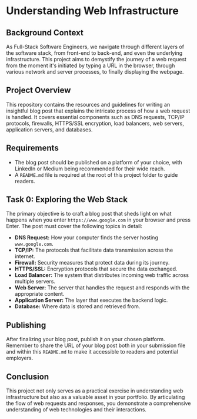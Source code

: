 # Understanding Web Infrastructure

## Background Context

As Full-Stack Software Engineers, we navigate through different layers of the software stack, from front-end to back-end, and even the underlying infrastructure. This project aims to demystify the journey of a web request from the moment it's initiated by typing a URL in the browser, through various network and server processes, to finally displaying the webpage.

## Project Overview

This repository contains the resources and guidelines for writing an insightful blog post that explains the intricate process of how a web request is handled. It covers essential components such as DNS requests, TCP/IP protocols, firewalls, HTTPS/SSL encryption, load balancers, web servers, application servers, and databases.

## Requirements

- The blog post should be published on a platform of your choice, with LinkedIn or Medium being recommended for their wide reach.
- A `README.md` file is required at the root of this project folder to guide readers.

## Task 0: Exploring the Web Stack

The primary objective is to craft a blog post that sheds light on what happens when you enter `https://www.google.com` in your browser and press Enter. The post must cover the following topics in detail:

- **DNS Request:** How your computer finds the server hosting `www.google.com`.
- **TCP/IP:** The protocols that facilitate data transmission across the internet.
- **Firewall:** Security measures that protect data during its journey.
- **HTTPS/SSL:** Encryption protocols that secure the data exchanged.
- **Load Balancer:** The system that distributes incoming web traffic across multiple servers.
- **Web Server:** The server that handles the request and responds with the appropriate content.
- **Application Server:** The layer that executes the backend logic.
- **Database:** Where data is stored and retrieved from.

## Publishing

After finalizing your blog post, publish it on your chosen platform. Remember to share the URL of your blog post both in your submission file and within this `README.md` to make it accessible to readers and potential employers.

## Conclusion

This project not only serves as a practical exercise in understanding web infrastructure but also as a valuable asset in your portfolio. By articulating the flow of web requests and responses, you demonstrate a comprehensive understanding of web technologies and their interactions.
